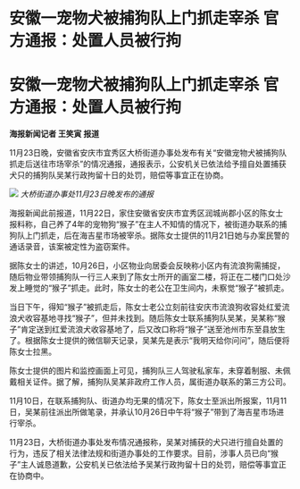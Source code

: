# 安徽一宠物犬被捕狗队上门抓走宰杀 官方通报：处置人员被行拘

# 安徽一宠物犬被捕狗队上门抓走宰杀 官方通报：处置人员被行拘

**海报新闻记者 王笑寅 报道**

11月23日晚，安徽省安庆市宜秀区大桥街道办事处发布有关“安徽宠物犬被捕狗队抓走后送往市场宰杀”的情况通报，通报表示，公安机关已依法给予擅自处置捕获犬只的捕狗队吴某行政拘留十日的处罚，赔偿等事宜正在协商。

![](https://inews.gtimg.com/om_bt/O4fcjF_o2Uxz69a5sAtCWUWj5ySreq_ERhwVOMQlbU8nIAA/1000)
_大桥街道办事处11月23日晚发布的通报_

海报新闻此前报道，11月22日，家住安徽省安庆市宜秀区润城尚郡小区的陈女士报料称，自己养了4年的宠物狗“猴子”在主人不知情的情况下，被街道办联系的捕狗队上门抓走，后在海吉星市场被宰杀。据陈女士提供的11月21日她与办案民警的通话录音，该案被定性为盗窃案件。

据陈女士的讲述，10月26日，小区物业向居委会反映称小区内有流浪狗需捕捉，随后物业带领捕狗队一行三人来到了陈女士所开的画室二楼，将正在二楼门口处沙发上睡觉的“猴子”抓走。此时，陈女士的老公在卫生间内，未察觉“猴子”被抓走。

当日下午，得知“猴子”被抓走后，陈女士老公立刻前往安庆市流浪狗收容处红爱流浪犬收容基地寻找“猴子”，但并未找到。随后陈女士联系捕狗队吴某，吴某称“猴子”肯定送到红爱流浪犬收容基地了，后又改口称将“猴子”送至池州市东至县放生了。根据陈女士提供的微信聊天记录，吴某先是表示“我明天给你问问”，随后便将陈女士拉黑。

陈女士提供的图片和监控画面上可见，捕狗队三人驾驶私家车，未穿着制服、未佩戴相关证件。据了解，捕狗队吴某非政府工作人员，属街道办联系的第三方公司。

11月10日，在联系捕狗队、街道办均无果的情况下，陈女士至派出所报案，11月11日，吴某前往派出所做笔录，并承认10月26日中午将“猴子”带到了海吉星市场进行宰杀。

11月23日，大桥街道办事处发布情况通报称，吴某对捕获的犬只进行擅自处置的行为，违反了相关法律法规和街道办事处的工作要求。目前，涉事人员已向“猴子”主人诚恳道歉，公安机关已依法给予吴某行政拘留十日的处罚，赔偿等事宜正在协商中。

